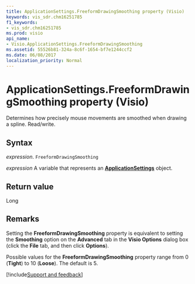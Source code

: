 ```yaml
---
title: ApplicationSettings.FreeformDrawingSmoothing property (Visio)
keywords: vis_sdr.chm16251785
f1_keywords:
- vis_sdr.chm16251785
ms.prod: visio
api_name:
- Visio.ApplicationSettings.FreeformDrawingSmoothing
ms.assetid: 55526b81-324a-8c6f-1654-bf7e1244ccf2
ms.date: 06/08/2017
localization_priority: Normal
---
```



# ApplicationSettings.FreeformDrawingSmoothing property (Visio)

Determines how precisely mouse movements are smoothed when drawing a spline. Read/write.


## Syntax

_expression_. `FreeformDrawingSmoothing`

_expression_ A variable that represents an **[ApplicationSettings](Visio.ApplicationSettings.md)** object.


## Return value

Long


## Remarks

Setting the  **FreeformDrawingSmoothing** property is equivalent to setting the **Smoothing** option on the **Advanced** tab in the **Visio Options** dialog box (click the **File** tab, and then click **Options**).

Possible values for the  **FreeformDrawingSmoothing** property range from 0 (**Tight**) to 10 (**Loose**). The default is 5.

[!include[Support and feedback](~/includes/feedback-boilerplate.md)]